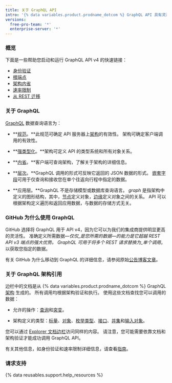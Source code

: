 ```yaml
---
title: 关于 GraphQL API
intro: '{% data variables.product.prodname_dotcom %} GraphQL API 具有灵活性，而且能够准确定义您要获取的数据。'
versions:
  free-pro-team: '*'
  enterprise-server: '*'
---
```


### 概览

下面是一些帮助您启动和运行 GraphQL API v4 的快速链接：

* [身份验证](/v4/guides/forming-calls/#authenticating-with-graphql)
* [根端点](/v4/guides/forming-calls/#the-graphql-endpoint)
* [架构内省](/v4/guides/intro-to-graphql/#discovering-the-graphql-api)
* [速率限制](/v4/guides/resource-limitations/)
* [从 REST 迁移](/v4/guides/migrating-from-rest)

### 关于 GraphQL

[GraphQL](https://graphql.github.io/) 数据查询语言为：

* **[规范](https://graphql.github.io/graphql-spec/June2018/)。**此规范可确定 API 服务器上[架构](/v4/guides/intro-to-graphql#schema)的有效性。 架构可确定客户端调用的有效性。

* **[强类型化](#about-the-graphql-schema-reference)。**架构可定义 API 的类型系统和所有对象关系。

* **[内省](/v4/guides/intro-to-graphql#discovering-the-graphql-api)。**客户端可查询架构，了解关于架构的详细信息。

* **[层次](/v4/guides/forming-calls)。**GraphQL 调用的形式可反映它返回的 JSON 数据的形式。 [嵌套字段](/v4/guides/migrating-from-rest/#example-nesting)可用于仅查询和接收您在单个往返向行程中指定的数据。

* **应用层。**GraphQL 不是存储模型或数据库查询语言。 _graph_ 是指架构中定义的图形结构，其中，[节点](/v4/guides/intro-to-graphql#node)定义对象，[边缘](/v4/guides/intro-to-graphql#edge)定义对象之间的关系。 API 可以根据架构定义遍历和返回应用数据，与数据的存储方式无关。

### GitHub 为什么使用 GraphQL

GitHub 选择将 GraphQL 用于 API v4，因为它可以为我们的集成商提供明显更高的灵活性。 准确定义所需数据&mdash;_仅仅_是您所需的数据&mdash;的能力是它超越 REST API v3 端点的强大优势。 GraphQL 可用于将多个 REST 请求替换为_单个调用_，以获取您指定的数据。

有关 GitHub 为什么移动到 GraphQL 的详细信息，请参阅原始[公告博客文章](https://githubengineering.com/the-github-graphql-api/)。

### 关于 GraphQL 架构引用

边栏中的文档是从 {% data variables.product.prodname_dotcom %} GraphQL [架构](/v4/guides/intro-to-graphql/#discovering-the-graphql-api) 生成的。 所有调用均根据架构验证和执行。 使用这些文档查找您可以调用的数据：

* 允许的操作：[查询](/v4/query)和[突变](/v4/mutation)。

* 架构定义的类型：[标量](/v4/scalar)、[对象](/v4/object)、[枚举类型](/v4/enum)、[接口](/v4/interface)、[并集](/v4/union)和[输入对象](/v4/input_object)。

您可以通过 [Explorer 文档边栏](/v4/guides/using-the-explorer#accessing-the-sidebar-docs)访问同样的内容。 请注意，您可能需要依靠文档和架构验证才能成功调用 GraphQL API。

有关其他信息，如身份验证和速率限制详细信息，请查看[指南](/v4/guides)。

### 请求支持

{% data reusables.support.help_resources %}
